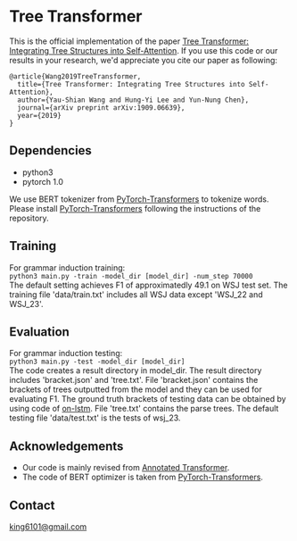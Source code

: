 # Tree Transformer
This is the official implementation of the paper [Tree Transformer: Integrating Tree Structures into Self-Attention](http://arxiv.org/abs/1909.06639). If you use this code or our results in your research, we'd appreciate you cite our paper as following:

```
@article{Wang2019TreeTransformer,
  title={Tree Transformer: Integrating Tree Structures into Self-Attention},
  author={Yau-Shian Wang and Hung-Yi Lee and Yun-Nung Chen},
  journal={arXiv preprint arXiv:1909.06639},
  year={2019}
}
```

## Dependencies

* python3
* pytorch 1.0

We use BERT tokenizer from [PyTorch-Transformers](https://github.com/huggingface/pytorch-transformers) to tokenize words. Please install [PyTorch-Transformers](https://github.com/huggingface/pytorch-transformers) following the instructions of the repository.  


## Training
For grammar induction training:  
```python3 main.py -train -model_dir [model_dir] -num_step 70000```  
The default setting achieves F1 of approximatedly 49.1 on WSJ test set. The training file 'data/train.txt' includes all WSJ data except 'WSJ_22 and WSJ_23'.   

## Evaluation
For grammar induction testing:  
```python3 main.py -test -model_dir [model_dir]```  
The code creates a result directory in model_dir. The result directory includes 'bracket.json' and 'tree.txt'. File 'bracket.json' contains the brackets of trees outputted from the model and they can be used for evaluating F1. The ground truth brackets of testing data can be obtained by using code of [on-lstm](https://github.com/yikangshen/Ordered-Neurons). File 'tree.txt' contains the parse trees. The default testing file 'data/test.txt' is the tests of wsj_23.   

## Acknowledgements
* Our code is mainly revised from [Annotated Transformer](http://nlp.seas.harvard.edu/2018/04/03/attention.html).  
* The code of BERT optimizer is taken from [PyTorch-Transformers](https://github.com/huggingface/pytorch-transformers).  

## Contact
king6101@gmail.com  
